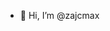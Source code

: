 - 👋 Hi, I’m @zajcmax



<!---
zajcmax/zajcmax is a ✨ special ✨ repository because its `README.md` (this file) appears on your GitHub profile.
You can click the Preview link to take a look at your changes.
--->
